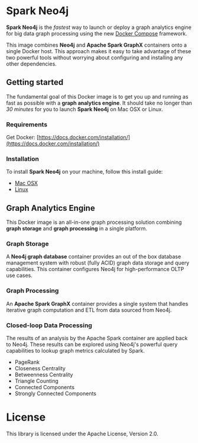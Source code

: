 # Spark Neo4j

**Spark Neo4j** is the *fastest* way to launch or deploy a graph analytics engine for big data graph processing using the new [Docker Compose](https://docs.docker.com/compose/) framework.

This image combines **Neo4j** and **Apache Spark GraphX** containers onto a single Docker host. This approach makes it easy to take advantage of these two powerful tools without worrying about configuring and installing any other dependencies.

## Getting started

The fundamental goal of this Docker image is to get you up and running as fast as possible with a **graph analytics engine**. It should take no longer than *30 minutes* for you to launch **Spark Neo4j** on Mac OSX or Linux.

### Requirements

Get Docker:  [https://docs.docker.com/installation/](https://docs.docker.com/installation/)

### Installation

To install **Spark Neo4j** on your machine, follow this install guide:

* [Mac OSX](https://github.com/kbastani/spark-neo4j/wiki/Mac-OSX-Install-Guide)
* [Linux](https://github.com/kbastani/spark-neo4j/wiki/Linux-Install-Guide)

## Graph Analytics Engine

This Docker image is an all-in-one graph processing solution combining **graph storage** and **graph processing** in a single platform.

### Graph Storage

A **Neo4j graph database** container provides an out of the box database management system with robust (fully ACID) graph data storage and query capabilities. This container configures Neo4j for high-performance OLTP use cases.

### Graph Processing

An **Apache Spark GraphX** container provides a single system that handles iterative graph computation and ETL from data sourced from Neo4j.

### Closed-loop Data Processing

The results of an analysis by the Apache Spark container are applied back to Neo4j. These results can be explored using Neo4j's powerful query capabilities to lookup graph metrics calculated by Spark.

* PageRank
* Closeness Centrality
* Betweenness Centrality
* Triangle Counting
* Connected Components
* Strongly Connected Components

# License

This library is licensed under the Apache License, Version 2.0.
